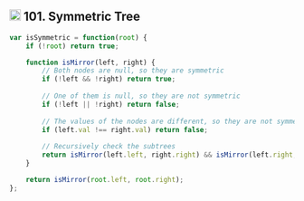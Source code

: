 <h2><img src="https://cdn4.iconfinder.com/data/icons/socialcones/508/Amazon-512.png" alt="amazon-icon" width="20" height="20"> 101. Symmetric Tree</h2>

```javascript
var isSymmetric = function(root) {
    if (!root) return true;

    function isMirror(left, right) {
        // Both nodes are null, so they are symmetric
        if (!left && !right) return true;
		
        // One of them is null, so they are not symmetric
        if (!left || !right) return false;
		
        // The values of the nodes are different, so they are not symmetric
        if (left.val !== right.val) return false;
        
        // Recursively check the subtrees
        return isMirror(left.left, right.right) && isMirror(left.right, right.left);
    }

    return isMirror(root.left, root.right);
};
```

